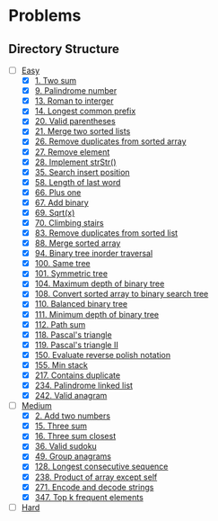 # Problems

## Directory Structure

- [ ] [Easy](src/easy)
  - [x] [1. Two sum](src/easy/two_sum.rs)
  - [x] [9. Palindrome number](src/easy/palindrome_number.rs)
  - [x] [13. Roman to interger](src/easy/roman_to_integer.rs)
  - [x] [14. Longest common prefix](src/easy/longest_common_prefix.rs)
  - [x] [20. Valid parentheses](src/easy/valid_parentheses.rs)
  - [x] [21. Merge two sorted lists](src/easy/merge_two_sorted_lists.rs)
  - [x] [26. Remove duplicates from sorted array](src/easy/remove_duplicates_from_sorted_array.rs)
  - [x] [27. Remove element](src/easy/remove_element.rs)
  - [x] [28. Implement strStr()](src/easy/implement_strstr.rs)
  - [x] [35. Search insert position](src/easy/search_insert_position.rs)
  - [x] [58. Length of last word](src/easy/length_of_last_word.rs)
  - [x] [66. Plus one](src/easy/plus_one.rs)
  - [x] [67. Add binary](src/easy/add_binary.rs)
  - [x] [69. Sqrt(x)](src/easy/sqrt_x.rs)
  - [x] [70. Climbing stairs](src/easy/climbing_stairs.rs)
  - [x] [83. Remove duplicates from sorted list](src/easy/remove_duplicates_from_sorted_list.rs)
  - [x] [88. Merge sorted array](src/easy/merge_sorted_array.rs)
  - [x] [94. Binary tree inorder traversal](src/easy/binary_tree_inorder_traversal.rs)
  - [x] [100. Same tree](src/easy/same_tree.rs)
  - [x] [101. Symmetric tree](src/easy/symmetric_tree.rs)
  - [x] [104. Maximum depth of binary tree](src/easy/maximum_depth_of_binary_tree.rs)
  - [x] [108. Convert sorted array to binary search tree](src/easy/convert_sorted_array_to_binary_search_tree.rs)
  - [x] [110. Balanced binary tree](src/easy/balanced_binary_tree.rs)
  - [x] [111. Minimum depth of binary tree](src/easy/minimum_depth_of_binary_tree.rs)
  - [x] [112. Path sum](src/easy/path_sum.rs)
  - [x] [118. Pascal's triangle](src/easy/pascals_triangle.rs)
  - [x] [119. Pascal's triangle II](src/easy/pascals_triangle.rs)
  - [x] [150. Evaluate reverse polish notation](src/easy/evaluate_reverse_polish_notation.rs)
  - [x] [155. Min stack](src/easy/min_stack.rs)
  - [x] [217. Contains duplicate](src/easy/contains_duplicate.rs)
  - [x] [234. Palindrome linked list](src/easy/palindrome_linked_list.rs)
  - [x] [242. Valid anagram](src/easy/valid_anagram.rs)
- [ ] [Medium](src/medium)
  - [x] [2. Add two numbers](src/medium/add_two_numbers.rs)
  - [x] [15. Three sum](src/medium/three_sum.rs)
  - [x] [16. Three sum closest](src/medium/three_sum_closest.rs)
  - [x] [36. Valid sudoku](src/medium/valid_sudoku.rs)
  - [x] [49. Group anagrams](src/medium/group_anagrams.rs)
  - [x] [128. Longest consecutive sequence](src/medium/longest_consecutive_sequence.rs)
  - [x] [238. Product of array except self](src/medium/product_of_array_except_self.rs)
  - [x] [271. Encode and decode strings](src/medium/encode_and_decode_strings.rs)
  - [x] [347. Top k frequent elements](src/medium/top_k_frequent_elements.rs)
- [ ] [Hard](src/hard)
